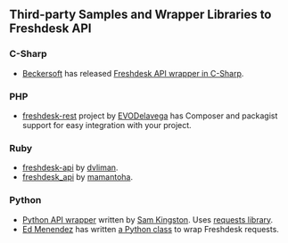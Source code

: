 ## Third-party Samples and Wrapper Libraries to Freshdesk API

### C-Sharp

* [Beckersoft](http://beckersoft.com/news/2014/09/06/freshdesk-and-insightly-net-projects-released-as-open-source/) has released [Freshdesk API wrapper in C-Sharp](https://github.com/jjb3rd/Freshdesk.Net).

### PHP

* [freshdesk-rest](https://github.com/EVODelavega/freshdesk-rest) project by [EVODelavega](https://github.com/EVODelavega) has Composer and packagist support for easy integration with your project.

### Ruby

* [freshdesk-api](https://github.com/dvliman/freshdesk-api/) by [dvliman](https://github.com/dvliman).
* [freshdesk_api](https://github.com/mamantoha/freshdesk_api_client_rb) by [mamantoha](https://github.com/mamantoha).

### Python

* [Python API wrapper](https://github.com/sjkingo/python-freshdesk) written by [Sam Kingston](https://github.com/sjkingo). Uses [requests library](http://docs.python-requests.org/en/latest/).
* [Ed Menendez](https://github.com/edmenendez) has written [a Python class](https://gist.github.com/edmenendez/993c4a5823a97499118a) to wrap Freshdesk requests.
